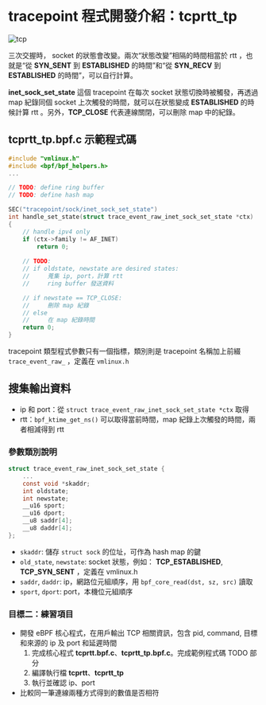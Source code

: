 # tracepoint 程式開發介紹：tcprtt_tp

![tcp](https://hackmd.io/_uploads/Sy-DmkxWyx.png)

三次交握時， socket 的狀態會改變。兩次“狀態改變”相隔的時間相當於 rtt ，也就是“從 **SYN_SENT** 到 **ESTABLISHED** 的時間”和“從 **SYN_RECV** 到 **ESTABLISHED** 的時間”，可以自行計算。

**inet_sock_set_state** 這個 tracepoint 在每次 socket 狀態切換時被觸發，再透過 map 紀錄同個 socket 上次觸發的時間，就可以在狀態變成 **ESTABLISHED** 的時候計算 rtt 。另外，**TCP_CLOSE** 代表連線關閉，可以刪除 map 中的紀錄。

## tcprtt_tp.bpf.c 示範程式碼

```c
#include "vmlinux.h"
#include <bpf/bpf_helpers.h>
...

// TODO: define ring buffer
// TODO: define hash map

SEC("tracepoint/sock/inet_sock_set_state")
int handle_set_state(struct trace_event_raw_inet_sock_set_state *ctx)
{
    // handle ipv4 only
    if (ctx->family != AF_INET)
        return 0;
    
    // TODO:
    // if oldstate, newstate are desired states:
    //     蒐集 ip, port，計算 rtt
    //     ring buffer 發送資料

    // if newstate == TCP_CLOSE:
    //     刪除 map 紀錄
    // else
    //     在 map 紀錄時間
    return 0;
}
```

tracepoint 類型程式參數只有一個指標，類別則是 tracepoint 名稱加上前綴 `trace_event_raw_` ，定義在 `vmlinux.h`

## 搜集輸出資料

- ip 和 port：從 `struct trace_event_raw_inet_sock_set_state *ctx` 取得
- rtt：`bpf_ktime_get_ns()` 可以取得當前時間，map 紀錄上次觸發的時間，兩者相減得到 rtt

### 參數類別說明

```c
struct trace_event_raw_inet_sock_set_state {
    ...
    const void *skaddr;
    int oldstate;
    int newstate;
    __u16 sport;
    __u16 dport;
    __u8 saddr[4];
    __u8 daddr[4];
};
```

- `skaddr`: 儲存 `struct sock` 的位址，可作為 hash map 的鍵
- `old_state`, `newstate`: socket 狀態，例如： **TCP_ESTABLISHED**, **TCP_SYN_SENT** ，定義在 vmlinux.h
- `saddr`, `daddr`: ip，網路位元組順序，用 `bpf_core_read(dst, sz, src)` 讀取
- `sport`, `dport`: port，本機位元組順序

### 目標二：練習項目

- 開發 eBPF 核心程式，在用戶輸出 TCP 相關資訊，包含 pid, command, 目標和來源的 ip 及 port 和延遲時間
    1. 完成核心程式 **tcprtt.bpf.c**、**tcprtt_tp.bpf.c**。完成範例程式碼 TODO 部分
    2. 編譯執行檔 **tcprtt**、**tcprtt_tp**
    3. 執行並確認 ip、port
- 比較同一筆連線兩種方式得到的數值是否相符
